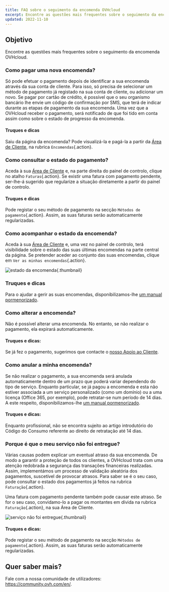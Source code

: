 ```yaml
---
title: FAQ sobre o seguimento da encomenda OVHcloud
excerpt: Encontre as questões mais frequentes sobre o seguimento da encomenda OVHcloud
updated: 2022-11-10
---
```


## Objetivo

Encontre as questões mais frequentes sobre o seguimento da encomenda OVHcloud.

### Como pagar uma nova encomenda?

Só pode efetuar o pagamento depois de identificar a sua encomenda através da sua conta de cliente. Para isso, só precisa de selecionar um método de pagamento já registado na sua conta de cliente, ou adicionar um novo. Se pagar por cartão de crédito, é possível que o seu organismo bancário lhe envie um código de confirmação por SMS, que terá de indicar durante as etapas de pagamento da sua encomenda. Uma vez que a OVHcloud receber o pagamento, será notificado de que foi tido em conta assim como sobre o estado de progresso da encomenda.

#### Truques e dicas

Saiu da página da encomenda? Pode visualizá-la e pagá-la a partir da [Área de Cliente](/links/manager), na rubrica `Encomendas`{.action}.

### Como consultar o estado do pagamento?

Aceda à sua [Área de Cliente](/links/manager) e, na parte direita do painel de controlo, clique no atalho `Faturas`{.action}. Se existir uma fatura com pagamento pendente, ser-lhe-á sugerido que regularize a situação diretamente a partir do painel de controlo.

#### Truques e dicas

Pode registar o seu método de pagamento na secção `Métodos de pagamento`{.action}. Assim, as suas faturas serão automaticamente regularizadas.

### Como acompanhar o estado da encomenda?

Aceda à sua [Área de Cliente](/links/manager) e, uma vez no painel de controlo, terá visibilidade sobre o estado das suas últimas encomendas na parte central da página. Se pretender aceder ao conjunto das suas encomendas, clique em `Ver as minhas encomendas`{.action}.

![estado da encomenda](images/order_final-min.gif){.thumbnail}

### Truques e dicas

Para o ajudar a gerir as suas encomendas, disponibilizamos-lhe [um manual pormenorizado](/pages/account_and_service_management/managing_billing_payments_and_services/managing_ovh_orders).

### Como alterar a encomenda?

Não é possível alterar uma encomenda. No entanto, se não realizar o pagamento, ela expirará automaticamente.

#### Truques e dicas:

Se já fez o pagamento, sugerimos que contacte o [nosso Apoio ao Cliente](https://www.ovhcloud.com/pt/contact/).

### Como anular a minha encomenda?

Se não realizar o pagamento, a sua encomenda será anulada automaticamente dentro de um prazo que poderá variar dependendo do tipo de serviço.
Enquanto particular, se já pagou a encomenda e esta não estiver associada a um serviço personalizado (como um domínio) ou a uma licença (Office 365, por exemplo), pode retratar-se num período de 14 dias. A este respeito, disponibilizamos-lhe [um manual pormenorizado](/pages/account_and_service_management/managing_billing_payments_and_services/managing_ovh_orders#direito-de-retratacao).

#### Truques e dicas:

Enquanto profissional, não se encontra sujeito ao artigo introdutório do Código do Consumo referente ao direito de retratação até 14 dias.

### Porque é que o meu serviço não foi entregue?

Várias causas podem explicar um eventual atraso da sua encomenda.
De modo a garantir a proteção de todos os clientes, a OVHcloud trata com uma atenção redobrada a segurança das transações financeiras realizadas. Assim, implementámos um processo de validação aleatória dos pagamentos, suscetível de provocar atrasos. Para saber se é o seu caso, pode consultar o estado dos pagamentos já feitos na rubrica `Faturação`{.action}.

Uma fatura com pagamento pendente também pode causar este atraso. Se for o seu caso, convidamo-lo a pagar os montantes em dívida na rubrica `Faturação`{.action}, na sua Área de Cliente.

![serviço não foi entregue](images/billing_final_0.gif){.thumbnail}

#### Truques e dicas:

Pode registar o seu método de pagamento na secção `Métodos de pagamento`{.action}. Assim, as suas faturas serão automaticamente regularizadas.

## Quer saber mais?

Fale com a nossa comunidade de utilizadores: <https://community.ovh.com/en/>.